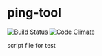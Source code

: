 # ping-tool
[![Build Status](https://travis-ci.org/akai-tsuki/ping-tool.svg)](https://travis-ci.org/akai-tsuki/ping-tool)
[![Code Climate](https://codeclimate.com/github/akai-tsuki/ping-tool/badges/gpa.svg)](https://codeclimate.com/github/akai-tsuki/ping-tool)

script file for test

